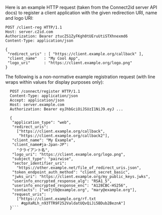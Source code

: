 Here is an example HTTP request (taken from the Connect2id server API docs) to register a client application with the given redirection URI, name and logo URI:
```
POST /client-reg HTTP/1.1
Host: server.c2id.com
Authorization: Bearer ztucZS1ZyFKgh0tUEruUtiSTXhnexmd6
Content-Type: application/json

{
 "redirect_uris" : [ "https://client.example.org/callback" ],
 "client_name"   : "My Cool App",
 "logo_uri"      : "https://client.example.org/logo.png"
}
```

The following is a non-normative example registration request (with line wraps within values for display purposes only):
```
  POST /connect/register HTTP/1.1
  Content-Type: application/json
  Accept: application/json
  Host: server.example.com
  Authorization: Bearer eyJhbGciOiJSUzI1NiJ9.eyJ ...

  {
   "application_type": "web",
   "redirect_uris":
     ["https://client.example.org/callback",
      "https://client.example.org/callback2"],
   "client_name": "My Example",
   "client_name#ja-Jpan-JP":
     "クライアント名",
   "logo_uri": "https://client.example.org/logo.png",
   "subject_type": "pairwise",
   "sector_identifier_uri":
     "https://other.example.net/file_of_redirect_uris.json",
   "token_endpoint_auth_method": "client_secret_basic",
   "jwks_uri": "https://client.example.org/my_public_keys.jwks",
   "userinfo_encrypted_response_alg": "RSA1_5",
   "userinfo_encrypted_response_enc": "A128CBC-HS256",
   "contacts": ["ve7jtb@example.org", "mary@example.org"],
   "request_uris":
     ["https://client.example.org/rf.txt
       #qpXaRLh_n93TTR9F252ValdatUQvQiJi5BDub2BeznA"]
  }```
